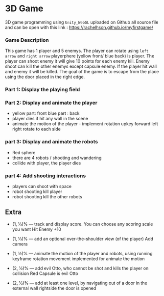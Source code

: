# 3D Game 
3D game programming using `Unity_WebGL` uploaded on Github all source file and can be open with this link :
https://rachelhson.github.io/myfirstgame/

### Game Description 
This game has 1 player and 5 enemys. The player can rotate using `left arrow` and `right arrow`  playerphere (yellow front/ blue back) is player. The player can shoot enemy it will give 10 points for each enemy kill. Enemy shoot can kill the other enemys except capsule enemy. If the player hit wall and enemy it will be killed. The goal of the game is to escape from the place using the door placed in the right edge.

### Part 1: Display the playing field
### Part 2: Display and animate the player
*  yellow part: front blue part : back 
*  player dies if hit any wall in the scene
*  animate the motion of the player - implement rotation upkey forward left right rotate to each side
### part 3: Display and animate the robots
*  Red sphere 
*  there are 4 robots / shooting and wandering 
*  collide with player, the player dies 
### part 4: Add shooting interactions
*  players can shoot with space
*  robot shooting kill player
*  robot shooting kill the other robots 

## Extra 
* (1, ⅓)% — track and display score. You can choose any scoring scale you want
  Hit Enemy +10
* (1, ⅓)% — add an optional over-the-shoulder view (of the player)
  Add camera
* (1, ½)% — animate the motion of the player and robots, using running keyframe
  rotation movement implemented for animate the motion

* (2, ½)% — add evil Otto, who cannot be shot and kills the player on collision
   Red Capsule is evil Otto

* (2, ½)% — add at least one level, by navigating out of a door in the external wall
  rightside the door is opened 
